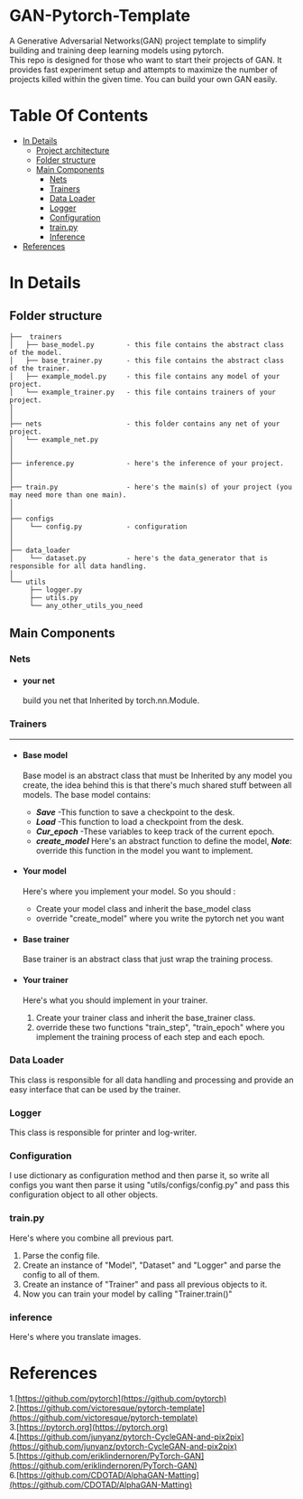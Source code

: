 # GAN-Pytorch-Template
A Generative Adversarial Networks(GAN) project template to simplify building and training deep learning models using pytorch.  
This repo is designed for those who want to start their projects of GAN. It provides fast experiment setup and attempts to maximize the number of projects killed within the given time. You can build your own GAN easily.

# Table Of Contents

-  [In Details](#in-details)
    -  [Project architecture](#project-architecture)
    -  [Folder structure](#folder-structure)
    -  [ Main Components](#main-components)
        -  [Nets](#nets)
        -  [Trainers](#trainers)
        -  [Data Loader](#data-loader)
        -  [Logger](#logger)
        -  [Configuration](#configuration)
        -  [train.py](#train.py)
        -  [Inference](#inference)
 -  [References](#references)


# In Details

Folder structure
--------------

```
├──  trainers
│   ├── base_model.py        - this file contains the abstract class of the model.
│   ├── base_trainer.py      - this file contains the abstract class of the trainer.
│   ├── example_model.py     - this file contains any model of your project.
│   └── example_trainer.py   - this file contains trainers of your project.
│
│
├── nets                     - this folder contains any net of your project.
│   └── example_net.py
│
│
├── inference.py             - here's the inference of your project.
│   
│   
├── train.py                 - here's the main(s) of your project (you may need more than one main).
│    
│  
├── configs
│    └── config.py           - configuration
│  
│  
├── data_loader  
│    └── dataset.py          - here's the data_generator that is responsible for all data handling.
│ 
└── utils
     ├── logger.py
     ├── utils.py
     └── any_other_utils_you_need

```


## Main Components

### Nets
- #### **your net**
	build you net that Inherited by torch.nn.Module.

### Trainers
--------------
- #### **Base model**
    
    Base model is an abstract class that must be Inherited by any model you create, the idea behind this is that there's much shared stuff between all models.
    The base model contains:
    - ***Save*** -This function to save a checkpoint to the desk. 
    - ***Load*** -This function to load a checkpoint from the desk.
    - ***Cur_epoch*** -These variables to keep track of the current epoch.
    - ***create_model*** Here's an abstract function to define the model, ***Note***: override this function in the model you want to implement.

- #### **Your model**
    Here's where you implement your model.
    So you should :
    - Create your model class and inherit the base_model class
    - override "create_model" where you write the pytorch net you want

- #### **Base trainer**
    Base trainer is an abstract class that just wrap the training process.
    
- #### **Your trainer**
     Here's what you should implement in your trainer.
    1. Create your trainer class and inherit the base_trainer class.
    2. override these two functions "train_step", "train_epoch" where you implement the training process of each step and each epoch.

### Data Loader
This class is responsible for all data handling and processing and provide an easy interface that can be used by the trainer.

### Logger
This class is responsible for printer and log-writer.


### Configuration
I use dictionary as configuration method and then parse it, so write all configs you want then parse it using "utils/configs/config.py" and pass this configuration object to all other objects.

### train.py
Here's where you combine all previous part.
1. Parse the config file.
2. Create an instance of "Model", "Dataset" and "Logger" and parse the config to all of them.
3. Create an instance of "Trainer" and pass all previous objects to it.
4. Now you can train your model by calling "Trainer.train()"

### inference
Here's where you translate images.

# References
1.[https://github.com/pytorch](https://github.com/pytorch)  
2.[https://github.com/victoresque/pytorch-template](https://github.com/victoresque/pytorch-template)  
3.[https://pytorch.org](https://pytorch.org)  
4.[https://github.com/junyanz/pytorch-CycleGAN-and-pix2pix](https://github.com/junyanz/pytorch-CycleGAN-and-pix2pix)  
5.[https://github.com/eriklindernoren/PyTorch-GAN](https://github.com/eriklindernoren/PyTorch-GAN)  
6.[https://github.com/CDOTAD/AlphaGAN-Matting](https://github.com/CDOTAD/AlphaGAN-Matting)  

